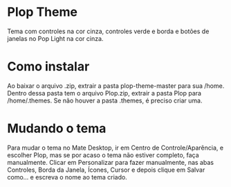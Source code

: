 # Plop Theme
Tema com controles na cor cinza, controles verde e borda e botões de janelas no Pop Light na cor cinza.
# Como instalar
Ao baixar o arquivo .zip, extrair a pasta plop-theme-master para sua /home. Dentro dessa pasta tem o arquivo Plop.zip, extrair a pasta Plop para /home/.themes. Se não houver a pasta .themes, é preciso criar uma.
# Mudando o tema
Para mudar o tema no Mate Desktop, ir em Centro de Controle/Aparência, e escolher Plop, mas se por acaso o tema não estiver completo, faça manualmente. Clicar em Personalizar para fazer manualmente, nas abas Controles, Borda da Janela, Ícones, Cursor e depois clique em Salvar como... e escreva o nome ao tema criado.
